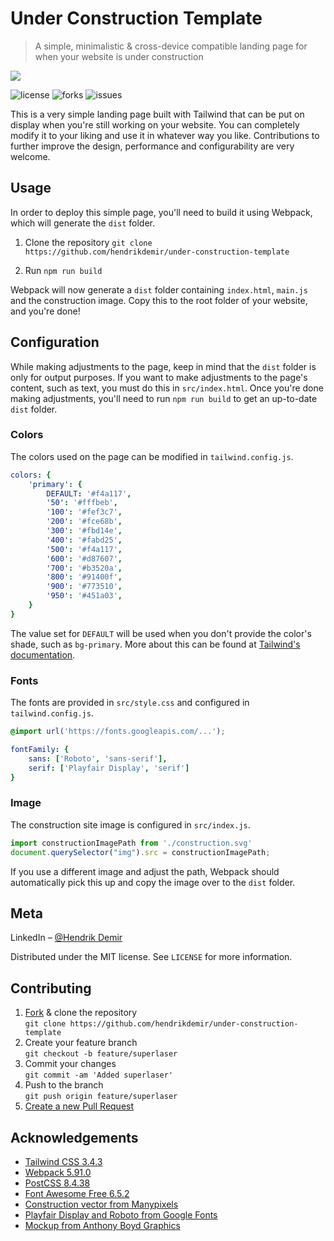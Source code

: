 # Under Construction Template
> A simple, minimalistic & cross-device compatible landing page for when your website is under construction

<img src="https://github.com/hendrikdemir/under-construction-template/blob/master/demo.jpg"/>

![license](https://img.shields.io/github/license/hendrikdemir/under-construction-template)
![forks](https://img.shields.io/github/forks/hendrikdemir/under-construction-template)
![issues](https://img.shields.io/github/issues/hendrikdemir/under-construction-template)

This is a very simple landing page built with Tailwind that can be put on display when you're still working on your website. You can completely modify it to your liking and use it in whatever way you like. Contributions to further improve the design, performance and configurability are very welcome.

## Usage

In order to deploy this simple page, you'll need to build it using Webpack, which will generate the `dist` folder.

1. Clone the repository `git clone https://github.com/hendrikdemir/under-construction-template`

2. Run `npm run build`

Webpack will now generate a `dist` folder containing `index.html`, `main.js` and the construction image. Copy this to the root folder of your website, and you're done!

## Configuration

While making adjustments to the page, keep in mind that the `dist` folder is only for output purposes. If you want to make adjustments to the page's content, such as text, you must do this in `src/index.html`. Once you're done making adjustments, you'll need to run `npm run build` to get an up-to-date `dist` folder.

### Colors

The colors used on the page can be modified in `tailwind.config.js`.

```yml
colors: {
    'primary': {
        DEFAULT: '#f4a117',
        '50': '#fffbeb',
        '100': '#fef3c7',
        '200': '#fce68b',
        '300': '#fbd14e',
        '400': '#fabd25',
        '500': '#f4a117',
        '600': '#d87607',
        '700': '#b3520a',
        '800': '#91400f',
        '900': '#773510',
        '950': '#451a03',
    }
}
```

The value set for `DEFAULT` will be used when you don't provide the color's shade, such as `bg-primary`. More about this can be found at [Tailwind's documentation](https://tailwindcss.com/docs/configuration).

### Fonts

The fonts are provided in `src/style.css` and configured in `tailwind.config.js`.

```css
@import url('https://fonts.googleapis.com/...');
```

```yml
fontFamily: {
    sans: ['Roboto', 'sans-serif'],
    serif: ['Playfair Display', 'serif']
}
```

### Image

The construction site image is configured in `src/index.js`.

```js
import constructionImagePath from './construction.svg'
document.querySelector("img").src = constructionImagePath;
```

If you use a different image and adjust the path, Webpack should automatically pick this up and copy the image over to the `dist` folder.

## Meta

LinkedIn – [@Hendrik Demir](https://www.linkedin.com/in/hendrik-demir/)

Distributed under the MIT license. See ``LICENSE`` for more information.

## Contributing

1. [Fork](https://github.com/hendrikdemir/under-construction-template/fork) & clone the repository  
`git clone https://github.com/hendrikdemir/under-construction-template`
2. Create your feature branch  
`git checkout -b feature/superlaser`
3. Commit your changes  
`git commit -am 'Added superlaser'`
4. Push to the branch  
`git push origin feature/superlaser`
5. [Create a new Pull Request](https://github.com/hendrikdemir/under-construction-template/compare)

## Acknowledgements
- [Tailwind CSS 3.4.3](https://tailwindcss.com)
- [Webpack 5.91.0](https://webpack.js.org)
- [PostCSS 8.4.38](https://postcss.org)
- [Font Awesome Free 6.5.2](https://fontawesome.com)
- [Construction vector from Manypixels](https://www.manypixels.co/)
- [Playfair Display and Roboto from Google Fonts](https://fonts.google.com)
- [Mockup from Anthony Boyd Graphics](https://www.anthonyboyd.graphics/mockups/front-view-iphone-x-and-macbook-pro-mockup/)
